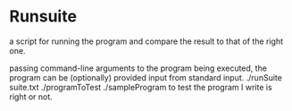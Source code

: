 # Runsuite
a script for running the program and compare the result to that of the right one.

passing command-line arguments to the program being executed, the program can  be (optionally) provided input from standard input.
./runSuite suite.txt ./programToTest ./sampleProgram to test the program I write is right or not.
